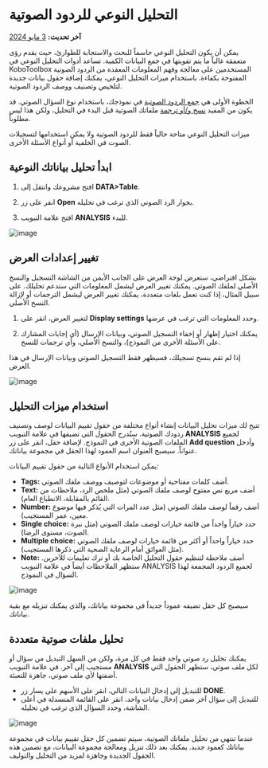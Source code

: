 # التحليل النوعي للردود الصوتية
**آخر تحديث:** <a href="https://github.com/kobotoolbox/docs/blob/3d800e00d14000ecaa30ed97fcbf03a9feee65eb/source/qualitative_analysis.md" class="reference">3 مايو 2024</a>

يمكن أن يكون التحليل النوعي حاسماً للبحث والاستجابة للطوارئ، حيث يقدم رؤى متعمقة غالباً ما يتم تفويتها في جمع البيانات الكمية. تساعد أدوات التحليل النوعي في KoboToolbox المستخدمين على معالجة وفهم المعلومات المعقدة من الردود الصوتية المفتوحة بكفاءة. باستخدام ميزات التحليل النوعي، يمكنك إضافة حقول بيانات جديدة لتلخيص وتصنيف ووصف الردود الصوتية.

الخطوة الأولى هي [جمع الردود الصوتية](photo_audio_video_file.md) في نموذجك، باستخدام نوع السؤال الصوتي. قد يكون من المفيد [نسخ و/أو ترجمة](transcription-translation.md) ملفاتك الصوتية قبل البدء في التحليل، ولكن هذا ليس مطلوباً.

<p class="note">ميزات التحليل النوعي متاحة حالياً فقط للردود الصوتية ولا يمكن استخدامها لتسجيلات الصوت في الخلفية أو أنواع الأسئلة الأخرى.</p>

## ابدأ تحليل بياناتك النوعية

1. افتح مشروعك وانتقل إلى **DATA>Table**.

2. انقر على زر **Open** بجوار الرد الصوتي الذي ترغب في تحليله.

3. افتح علامة التبويب **ANALYSIS** للبدء.

![image](/images/qualitative_analysis/Open-analysis.gif)

## تغيير إعدادات العرض

بشكل افتراضي، ستعرض لوحة العرض على الجانب الأيمن من الشاشة التسجيل والنسخ الأصلي لملفك الصوتي. يمكنك تغيير العرض ليشمل المعلومات التي ستدعم تحليلك. على سبيل المثال، إذا كنت تعمل بلغات متعددة، يمكنك تغيير العرض ليشمل الترجمات أو لإزالة النسخ الأصلي.

1. لتغيير العرض، انقر على **Display settings** وحدد المعلومات التي ترغب في عرضها.

2. يمكنك اختيار إظهار أو إخفاء التسجيل الصوتي، وبيانات الإرسال (أي إجابات المشارك على الأسئلة الأخرى من النموذج)، والنسخ الأصلي، وأي ترجمات للنسخ.

<p class="note">إذا لم تقم بنسخ تسجيلك، فسيظهر فقط التسجيل الصوتي وبيانات الإرسال في هذا العرض.</p>

![image](/images/qualitative_analysis/Display-settings.gif)

## استخدام ميزات التحليل

تتيح لك ميزات تحليل البيانات إنشاء أنواع مختلفة من حقول تقييم البيانات لوصف وتصنيف ردودك الصوتية. ستُدرج الحقول التي تضيفها في علامة التبويب **ANALYSIS** لجميع الملفات الصوتية الأخرى في النموذج. لإضافة حقل، انقر على زر **Add question** وأدخل عنواناً. سيصبح العنوان اسم العمود لهذا الحقل في مجموعة بياناتك.

يمكن استخدام الأنواع التالية من حقول تقييم البيانات:

- **Tags:** أضف كلمات مفتاحية أو موضوعات لتوصيف ووصف ملفك الصوتي.
- **Text:** أضف مربع نص مفتوح لوصف ملفك الصوتي (مثل ملخص الرد، ملاحظات من القائم بالمقابلة، الانطباع العام).
- **Number:** أضف رقماً لوصف ملفك الصوتي (مثل عدد المرات التي يُذكر فيها موضوع معين، عمر المستجيب).
- **Single choice:** حدد خياراً واحداً من قائمة خيارات لوصف ملفك الصوتي (مثل نبرة الصوت، مستوى الرضا).
- **Multiple choice:** حدد خياراً واحداً أو أكثر من قائمة خيارات لوصف ملفك الصوتي (مثل العوائق أمام الرعاية الصحية التي ذكرها المستجيب).
- **Note:** أضف ملاحظة لتنظيم حقول التحليل الخاصة بك أو ترك تعليمات للآخرين. ستظهر الملاحظات أيضاً في علامة التبويب ANALYSIS لجميع الردود المجمعة لهذا السؤال في النموذج.

![image](/images/qualitative_analysis/Analyze.gif)

سيصبح كل حقل تضيفه عموداً جديداً في مجموعة بياناتك، والذي يمكنك تنزيله مع بقية بياناتك.

## تحليل ملفات صوتية متعددة

يمكنك تحليل رد صوتي واحد فقط في كل مرة، ولكن من السهل التبديل من سؤال أو مستجيب إلى آخر. في علامة التبويب **ANALYSIS** لكل ملف صوتي، ستظهر الحقول التي أضفتها لأي ملف صوتي، جاهزة للتعبئة.

- للتبديل إلى إدخال البيانات التالي، انقر على الأسهم على يسار زر **DONE**.
- للتبديل إلى سؤال آخر ضمن إدخال بيانات واحد، انقر على القائمة المنسدلة في أعلى الشاشة، وحدد السؤال الذي ترغب في تحليله.

![image](/images/qualitative_analysis/Change-response.gif)
  
عندما تنتهي من تحليل ملفاتك الصوتية، سيتم تضمين كل حقل تقييم بيانات في مجموعة بياناتك كعمود جديد. يمكنك بعد ذلك تنزيل ومعالجة مجموعة البيانات، مع تضمين هذه الحقول الجديدة وجاهزة لمزيد من التحليل والتوليف.
